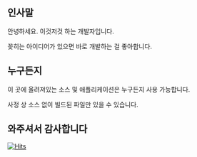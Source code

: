 ## 인사말
안녕하세요. 이것저것 하는 개발자입니다.

꽂히는 아이디어가 있으면 바로 개발하는 걸 좋아합니다.

## 누구든지
이 곳에 올려져있는 소스 및 애플리케이션은 누구든지 사용 가능합니다.

사정 상 소스 없이 빌드된 파일만 있을 수 있습니다.

## 와주셔서 감사합니다
[![Hits](https://hits.seeyoufarm.com/api/count/incr/badge.svg?url=https%3A%2F%2Fgithub.com%2F0126kjw&count_bg=%23958AED&title_bg=%23706D6D&icon=&icon_color=%23E7E7E7&title=hits&edge_flat=false)](https://hits.seeyoufarm.com)
